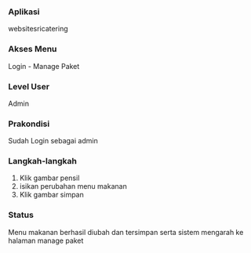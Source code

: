 ### Aplikasi

websitesricatering

### Akses Menu

Login - Manage Paket

### Level User

Admin

### Prakondisi

Sudah Login sebagai admin

### Langkah-langkah

1. Klik gambar pensil
2. isikan perubahan menu makanan
3. Klik gambar simpan

### Status
Menu makanan berhasil diubah dan tersimpan serta sistem mengarah ke halaman manage paket